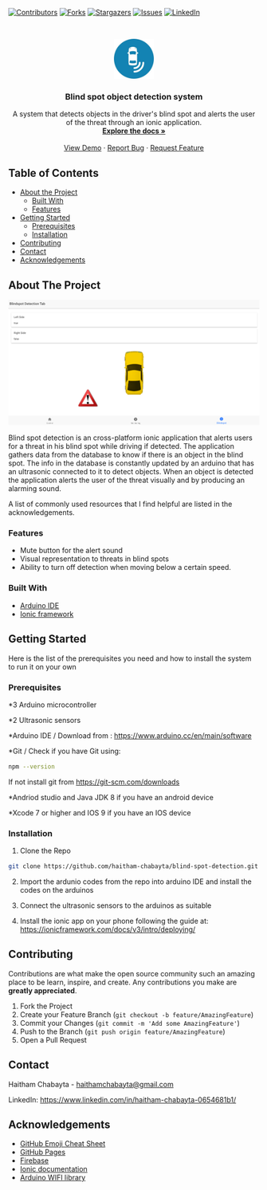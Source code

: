 
[![Contributors][contributors-shield]][contributors-url]
[![Forks][forks-shield]][forks-url]
[![Stargazers][stars-shield]][stars-url]
[![Issues][issues-shield]][issues-url]
[![LinkedIn][linkedin-shield]][linkedin-url]



<!-- PROJECT LOGO -->
<br />
<p align="center">
  <a href="https://github.com/haitham-chabayta/blind-spot-detection">
     <img src="images/logo.png" alt="Logo" width="80" height="80">
 </a>

  <h3 align="center">Blind spot object detection system</h3>

  <p align="center">
    A system that detects objects in the driver's blind spot and alerts the user of the threat through an ionic application.
    <br />
    <a href="https://github.com/haitham-chabayta/blind-spot-detection"><strong>Explore the docs »</strong></a>
    <br />
    <br />
    <a href="https://github.com/haitham-chabayta/blind-spot-detection/tree/master/demo-videos">View Demo</a>
    ·
    <a href="https://github.com/haitham-chabayta/blind-spot-detection/issues">Report Bug</a>
    ·
    <a href="https://github.com/haitham-chabayta/blind-spot-detection/issues">Request Feature</a>
  </p>
</p>



<!-- TABLE OF CONTENTS -->
## Table of Contents

* [About the Project](#about-the-project)
  * [Built With](#built-with)
  * [Features](#features)
* [Getting Started](#getting-started)
  * [Prerequisites](#prerequisites)
  * [Installation](#installation)
* [Contributing](#contributing)
* [Contact](#contact)
* [Acknowledgements](#acknowledgements)



<!-- ABOUT THE PROJECT -->
## About The Project

[![Screen Shot][product-screenshot]](https://github.com/haitham-chabayta/blind-spot-detection/)

Blind spot detection is an cross-platform ionic application that alerts users for a threat in his blind spot while driving if detected. The application gathers data from the database to know if there is an object in the blind spot. The info in the database is constantly updated by an arduino that has an ultrasonic connected to it to detect objects. When an object is detected the application alerts the user of the threat visually and by producing an alarming sound.

A list of commonly used resources that I find helpful are listed in the acknowledgements.

### Features
* Mute button for the alert sound
* Visual representation to threats in blind spots
* Ability to turn off detection when moving below a certain speed.


### Built With
* [Arduino IDE](https://www.arduino.cc/en/main/software)
* [Ionic framework](https://ionicframework.com/)

## Getting Started
Here is the list of the prerequisites you need and how to install the system to run it on your own

### Prerequisites

*3 Arduino microcontroller 

*2 Ultrasonic sensors

*Arduino IDE / Download from : https://www.arduino.cc/en/main/software

*Git / Check if you have Git using:
```sh
npm --version
```
If not install git from https://git-scm.com/downloads

*Andriod studio and Java JDK 8 if you have an android device

*Xcode 7 or higher and IOS 9 if you have an IOS device



### Installation

1. Clone the Repo 
```sh
git clone https://github.com/haitham-chabayta/blind-spot-detection.git
```
2. Import the ardunio codes from the repo into arduino IDE and install the codes on the arduinos

3. Connect the ultrasonic sensors to the arduinos as suitable

4. Install the ionic app on your phone following the guide at: https://ionicframework.com/docs/v3/intro/deploying/


<!-- CONTRIBUTING -->
## Contributing

Contributions are what make the open source community such an amazing place to be learn, inspire, and create. Any contributions you make are **greatly appreciated**.

1. Fork the Project
2. Create your Feature Branch (`git checkout -b feature/AmazingFeature`)
3. Commit your Changes (`git commit -m 'Add some AmazingFeature'`)
4. Push to the Branch (`git push origin feature/AmazingFeature`)
5. Open a Pull Request


<!-- CONTACT -->
## Contact

Haitham Chabayta - haithamchabayta@gmail.com

LinkedIn: https://www.linkedin.com/in/haitham-chabayta-0654681b1/



<!-- ACKNOWLEDGEMENTS -->
## Acknowledgements
* [GitHub Emoji Cheat Sheet](https://www.webpagefx.com/tools/emoji-cheat-sheet)
* [GitHub Pages](https://pages.github.com)
* [Firebase](https://firebase.google.com/)
* [Ionic documentation](https://ionicframework.com/docs)
* [Arduino WIFI library](https://www.arduino.cc/en/Reference/WiFi)



[contributors-shield]: https://img.shields.io/github/contributors/haitham-chabayta/blind-spot-detection.svg?style=flat-square
[contributors-url]: https://github.com/haitham-chabayta/blind-spot-detection/graphs/contributors
[forks-shield]: https://img.shields.io/github/forks/haitham-chabayta/blind-spot-detection.svg?style=flat-square
[forks-url]: https://github.com/haitham-chabayta/blind-spot-detection/network/members
[stars-shield]: https://img.shields.io/github/stars/haitham-chabayta/blind-spot-detection.svg?style=flat-square
[stars-url]: https://github.com/haitham-chabayta/blind-spot-detection/stargazers
[issues-shield]: https://img.shields.io/github/issues/haitham-chabayta/blind-spot-detection.svg?style=flat-square
[issues-url]: https://github.com/haitham-chabayta/blind-spot-detection/issues
[linkedin-shield]: https://img.shields.io/badge/-LinkedIn-black.svg?style=flat-square&logo=linkedin&colorB=555
[linkedin-url]: https://www.linkedin.com/in/haitham-chabayta-0654681b1/
[product-screenshot]: images/screenshot.png
